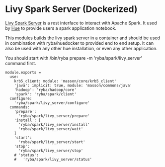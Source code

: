 
# Livy Spark Server (Dockerized)

[Livy Spark Server][livy] is a rest interface to interact with  Apache Spark.
It used by [Hue][home] to provide users a spark application  notebook.

This modules builds the livy spark server in a container and should be used in combination
with ryba/huedocker to provided end to end setup.
It can also be used with any other hue installation, or even any other application.

You should start with /bin/ryba prepare -m 'ryba/spark/livy_server' command first.

    module.exports =
      use:
        krb5_client: module: 'masson/core/krb5_client'
        'java': implicit: true, module: 'masson/commons/java'
        'hadoop': 'ryba/hadoop/core'
        'spark': 'ryba/spark/client'
      configure:
        'ryba/spark/livy_server/configure'
      commands:
        'prepare':
          'ryba/spark/livy_server/prepare'
        'install': [
          'ryba/spark/livy_server/install'
          'ryba/spark/livy_server/wait'
        ]
        'start':
          'ryba/spark/livy_server/start'
        'stop':
          'ryba/spark/livy_server/stop'
        # 'status':
        #   'ryba/spark/livy_server/status'

[home]: http://gethue.com
[livy]: https://github.com/cloudera/livy
